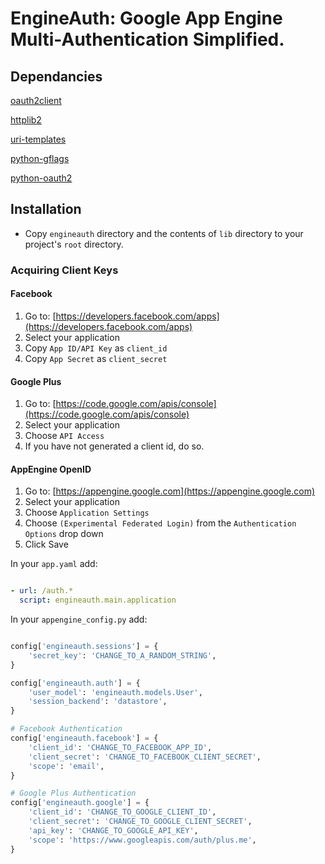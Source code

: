# EngineAuth: Google App Engine Multi-Authentication Simplified. #

## Dependancies ##

[oauth2client](http://code.google.com/p/google-api-python-client/)

[httplib2](http://code.google.com/p/httplib2)

[uri-templates](http://code.google.com/p/uri-templates)

[python-gflags](http://code.google.com/p/python-gflags)

[python-oauth2](http://github.com/simplegeo/python-oauth2)

## Installation ##

- Copy `engineauth` directory and the contents of `lib` directory to your project's `root` directory.

### Acquiring Client Keys ###

#### Facebook ####
1. Go to: [https://developers.facebook.com/apps](https://developers.facebook.com/apps)
2. Select your application
3. Copy `App ID/API Key` as `client_id`
4. Copy `App Secret` as `client_secret`

#### Google Plus ####

1. Go to: [https://code.google.com/apis/console](https://code.google.com/apis/console)
2. Select your application
3. Choose `API Access`
4. If you have not generated a client id, do so.

#### AppEngine OpenID ####

1. Go to: [https://appengine.google.com](https://appengine.google.com)
2. Select your application
3. Choose `Application Settings`
4. Choose `(Experimental Federated Login)` from the `Authentication Options` drop down
5. Click Save

In your `app.yaml` add:

```yaml

- url: /auth.*
  script: engineauth.main.application

```

In your `appengine_config.py` add:

```python

config['engineauth.sessions'] = {
    'secret_key': 'CHANGE_TO_A_RANDOM_STRING',
}

config['engineauth.auth'] = {
    'user_model': 'engineauth.models.User',
    'session_backend': 'datastore',
}

# Facebook Authentication
config['engineauth.facebook'] = {
    'client_id': 'CHANGE_TO_FACEBOOK_APP_ID',
    'client_secret': 'CHANGE_TO_FACEBOOK_CLIENT_SECRET',
    'scope': 'email',
}

# Google Plus Authentication
config['engineauth.google'] = {
    'client_id': 'CHANGE_TO_GOOGLE_CLIENT_ID',
    'client_secret': 'CHANGE_TO_GOOGLE_CLIENT_SECRET',
    'api_key': 'CHANGE_TO_GOOGLE_API_KEY',
    'scope': 'https://www.googleapis.com/auth/plus.me',
}

```

